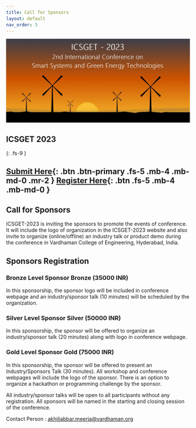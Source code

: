 ```yaml
---
title: Call for Sponsors
layout: default
nav_order: 3
---
```

![](/assets/images/bg_windmill.jpg)
## ICSGET 2023
{: .fs-9 }

[Submit Here](https://www.icsget.com){: .btn .btn-primary .fs-5 .mb-4 .mb-md-0 .mr-2 }
[Register Here](https://www.icsget.com){: .btn .fs-5 .mb-4 .mb-md-0 }
---
## Call for Sponsors

ICSGET-2023 is inviting the sponsors to promote the events of conference. It will include the logo of organization in the ICSGET-2023 website and also invite to organize (online/offline) an industry talk or product demo during the conference in Vardhaman College of Engineering, Hyderabad, India.

## Sponsors Registration

### Bronze Level Sponsor   Bronze (35000 INR)
In this sponsorship, the sponsor logo will be included in conference webpage and an industry/sponsor talk (10 minutes) will be scheduled by the organization.

### Silver Level Sponsor   Silver (50000 INR)
In this sponsorship, the sponsor will be offered to organize an industry/sponsor talk (20 minutes) along with logo in conference webpage.

### Gold Level Sponsor   Gold (75000 INR)
In this sponsorship, the sponsor will be offered to present an Industry/Sponsors Talk (30 minutes). All workshop and conference webpages will include the logo of the sponsor. There is an option to organize a hackathon or programming challenge by the sponsor.

All industry/sponsor talks will be open to all participants without any registration. All sponsors will be named in the starting and closing session of the conference.


Contact Person : akhiljabbar.meerja@vardhaman.org